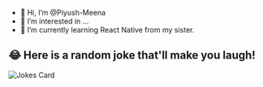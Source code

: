 - 👋 Hi, I’m @Piyush-Meena
- 👀 I’m interested in ...
- 🌱 I’m currently learning React Native from my sister.
## 😂 Here is a random joke that'll make you laugh!
![Jokes Card](https://readme-jokes.vercel.app/api)


<!---
Piyush-Meena/Piyush-Meena is a ✨ special ✨ repository because its `README.md` (this file) appears on your GitHub profile.
You can click the Preview link to take a look at your changes.
--->
